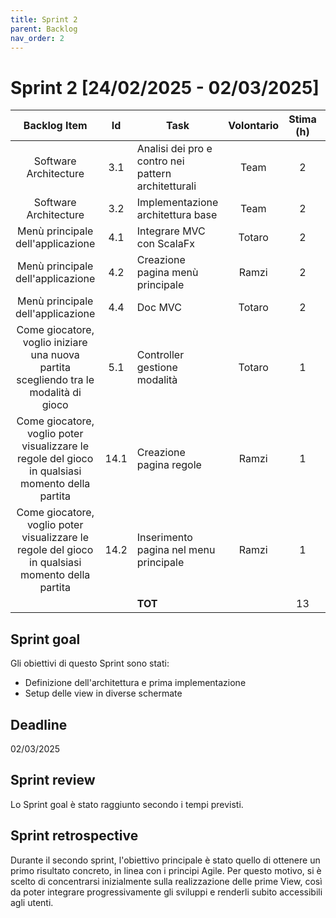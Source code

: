 ```yaml
---
title: Sprint 2
parent: Backlog
nav_order: 2
---
```

# Sprint 2 [24/02/2025 - 02/03/2025]

|                                           Backlog Item                                            |  Id  | Task                                                | Volontario | Stima (h) | Effettivo (h) |
|:-------------------------------------------------------------------------------------------------:|:----:|-----------------------------------------------------|:----------:|:---------:|:-------------:|
|                                       Software Architecture                                       | 3.1  | Analisi dei pro e contro nei pattern architetturali |    Team    |     2     |       2       |
|                                       Software Architecture                                       | 3.2  | Implementazione architettura base                   |    Team    |     2     |       2       |
|                                 Menù principale dell'applicazione                                 | 4.1  | Integrare MVC con ScalaFx                           |   Totaro   |     2     |       4       |
|                                 Menù principale dell'applicazione                                 | 4.2  | Creazione pagina menù principale                    |   Ramzi    |     2     |       4       |
|                                 Menù principale dell'applicazione                                 | 4.4  | Doc MVC                                             |   Totaro   |     2     |       2       |
|       Come giocatore, voglio iniziare una nuova partita scegliendo tra le modalità di gioco       | 5.1  | Controller gestione modalità                        |   Totaro   |     1     |       1       |
| Come giocatore, voglio poter visualizzare le regole del gioco in qualsiasi momento della partita  | 14.1 | Creazione pagina regole                             |   Ramzi    |     1     |       2       |
| Come giocatore, voglio poter visualizzare le regole del gioco in qualsiasi momento della partita  | 14.2 | Inserimento pagina nel menu principale              |   Ramzi    |     1     |       1       |
|                                                                                                   |      | **TOT**                                             |            |    13     |      18       |

## Sprint goal

Gli obiettivi di questo Sprint sono stati:  

- Definizione dell'architettura e prima implementazione
- Setup delle view in diverse schermate

## Deadline

02/03/2025

## Sprint review
Lo Sprint goal è stato raggiunto secondo i tempi previsti.

## Sprint retrospective
Durante il secondo sprint, l'obiettivo principale è stato quello di ottenere un primo risultato concreto, in linea con i principi 
Agile. Per questo motivo, si è scelto di concentrarsi inizialmente sulla realizzazione delle prime View, così da poter integrare 
progressivamente gli sviluppi e renderli subito accessibili agli utenti.

